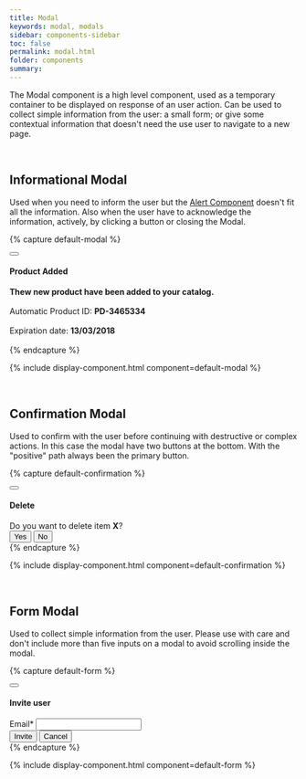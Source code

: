 ```yaml
---
title: Modal
keywords: modal, modals
sidebar: components-sidebar
toc: false
permalink: modal.html
folder: components
summary:
---
```


The Modal component is a high level component, used as a temporary container to be displayed on response of an user action. Can be used to collect simple information from the user: a small form; or give some contextual information that doesn't need the use user to navigate to a new page.

<br />

## Informational Modal

Used when you need to inform the user but the [Alert Component](alert.html) doesn't fit all the information. Also when the user have to acknowledge the information, actively, by clicking a button or closing the Modal.

{% capture default-modal %}
<div class="modal-demo-bg">
<div class="tn-modal">
    <div class="tn-modal__content">
        <div class="tn-modal__header">
            <button class="tn-button tn-button--text tn-button--icon tn-button--small" aria-label="close">
                <span class="tn-icon tn-icon--close" role="presentation"></span>
            </button>
            <h4 class="tn-modal__title">Product Added</h4>
        </div>
        <div class="tn-modal__body">
            <b>Thew new product have been added to your catalog.</b><br/>
            <br/>
            Automatic Product ID: <b>PD-3465334</b><br/>
            <br/>
            Expiration date: <b>13/03/2018</b><br/>
            <br/>
        </div>
    </div>
</div>
</div>
{% endcapture %}

{% include display-component.html component=default-modal %}

<br/> 

## Confirmation Modal

Used to confirm with the user before continuing with destructive or complex actions. In this case the modal have two buttons at the bottom. With the "positive" path always been the primary button.

{% capture default-confirmation %}
<div class="modal-demo-bg">
<div class="tn-modal">
    <div class="tn-modal__content">
        <div class="tn-modal__header">
            <button class="tn-button tn-button--text tn-button--icon tn-button--small" aria-label="close">
                <span class="tn-icon tn-icon--close" role="presentation"></span>
            </button>
            <h4 class="tn-modal__title">Delete</h4>
        </div>
        <div class="tn-modal__body">
            Do you want to delete item <b>X</b>?
        </div>
        <footer class="tn-modal__footer-items">
            <button class="tn-modal__button-primary">Yes</button>
            <button class="tn-modal__button-secondary">No</button>
        </footer>
    </div>
</div>
</div>
{% endcapture %}

{% include display-component.html component=default-confirmation %}

<br />

## Form Modal

Used to collect simple information from the user. Please use with care and don't include more than five inputs on a modal to avoid scrolling inside the modal.

{% capture default-form %}
<div class="modal-demo-bg">
<div class="tn-modal">
    <div class="tn-modal__content">
        <div class="tn-modal__header">
            <button class="tn-button tn-button--text tn-button--icon tn-button--small" aria-label="close">
                <span class="tn-icon tn-icon--close" role="presentation"></span>
            </button>
            <h4 class="tn-modal__title">Invite user</h4>
        </div>
        <div class="tn-modal__body">
        <div class="tn-form__group">
            <div class="tn-form__item">
                <label class="tn-form__label is-required" for="input-2">Email*</label>
                <input class="tn-form__control" type="text" id="input-2">
            </div>
        </div>
        </div>
        <footer class="tn-modal__footer-items">
            <button class="tn-modal__button-primary">Invite</button>
            <button class="tn-modal__button-secondary">Cancel</button>
        </footer>
    </div>
</div>
</div>
{% endcapture %}

{% include display-component.html component=default-form %}
